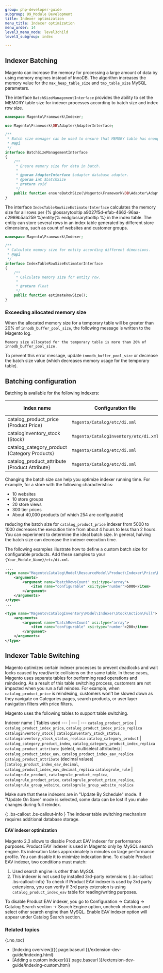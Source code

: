 ```yaml
---
group: php-developer-guide
subgroup: 99_Module Development
title: Indexer optimization
menu_title: Indexer optimization
menu_order: 14
level3_menu_node: level3child
level3_subgroup: index

---
```


## Indexer Batching

Magento can increase the memory for processing a large amount of data by using memory engines instead of InnoDB. The algorithm increases the memory value for the `max_heap_table_size` and `tmp_table_size` MySQL parameters.

The interface `BatchSizeManagementInterface` provides the ability to set the MEMORY table size for indexer processes according to batch size and index row size.

``` php
namespace Magento\Framework\Indexer;

use Magento\Framework\DB\Adapter\AdapterInterface;

/**
 * Batch size manager can be used to ensure that MEMORY table has enough memory for data in batch.
 * @api
 */
interface BatchSizeManagementInterface
{
    /**
     * Ensure memory size for data in batch.
     *
     * @param AdapterInterface $adapter database adapter.
     * @param int $batchSize
     * @return void
     */
    public function ensureBatchSize(\Magento\Framework\DB\Adapter\AdapterInterface $adapter, $batchSize);
}
```


The interface `IndexTableRowSizeEstimatorInterface` calculates the memory size for all rows per {% glossarytooltip a9027f5d-efab-4662-96aa-c2999b5ab259 %}entity{% endglossarytooltip %} in the index table. The entity can store several rows in an index table generated by different store dimensions, such as count of websites and customer groups.

``` php
namespace Magento\Framework\Indexer;

/**
 * Calculate memory size for entity according different dimensions.
 * @api
 */
interface IndexTableRowSizeEstimatorInterface
{
    /**
     * Calculate memory size for entity row.
     *
     * @return float
     */
    public function estimateRowSize();
}
```

### Exceeding allocated memory size

When the allocated memory size for a temporary table will be greater than 20% of `innodb_buffer_pool_size`, the following message is written to the Magento log.

`Memory size allocated for the temporary table is more than 20% of innodb_buffer_pool_size.`

To prevent this error message, update `innodb_buffer_pool_size` or decrease the batch size value (which decreases memory usage for the temporary table).

## Batching configuration

Batching is available for the following indexers:

Index name | Configuration file | Configured object | Parameter name | Default value
--- | --- | --- | --- | ---
catalog_product_price (Product Price)	| `Magento/Catalog/etc/di.xml` | `Magento\Catalog\Model\ResourceModel\Product\Indexer\Price\BatchSizeCalculator` | batchRowsCount['default']	| 5000
cataloginventory_stock (Stock)	| `Magento/CatalogInventory/etc/di.xml`	| `Magento\CatalogInventory\Model\Indexer\Stock\Action\Full` | batchRowsCount['default']	| 200
catalog_category_product (Category Products)| `Magento/Catalog/etc/di.xml`	| `Magento\Catalog\Model\Indexer\Category\Product\Action\Full` |	batchRowsCount	| 100000
catalog_product_attribute (Product Attribute)| `Magento/Catalog/etc/di.xml` | `Magento\Catalog\Model\ResourceModel\Product\Indexer\Eav\BatchSizeCalculator` | batchSizes['decimal'], batchSizes['source'] | 1000, 1000

Changing the batch size can help you optimize indexer running time. For example, for a store with the following characteristics:

* 10 websites
* 10 store groups
* 20 store views
* 300 tier prices
* About 40,000 products (of which 254 are configurable)

reducing the batch size for `catalog_product_price` indexer from 5000 to 1000 decreases the execution time from about 4 hours to less than 2 hours. You can experiment to determine the ideal batch size. In general, halving the batch size can decrease the indexer execution time.

The following examples illustrate how to define a custom batch size for configurable products. Add these samples to your  `{Your_Module_Name}/etc/di.xml`.

``` xml
....
<type name="Magento\Catalog\Model\ResourceModel\Product\Indexer\Price\BatchSizeCalculator">
    <arguments>
        <argument name="batchRowsCount" xsi:type="array">
            <item name="configurable" xsi:type="number">5000</item>
        </argument>
    </arguments>
</type>
...
```

``` xml
<type name="Magento\CatalogInventory\Model\Indexer\Stock\Action\Full">
    <arguments>
        <argument name="batchRowsCount" xsi:type="array">
            <item name="configurable" xsi:type="number">200</item>
        </argument>
    </arguments>
</type>
```

## Indexer Table Switching

Magento optimizes certain indexer processes to prevent deadlocks and wait locks caused by read/write collisions on the same table. In these cases, Magento uses separate tables for performing read operations and reindexing. As a result of this table switching process, customers are not impacted when you run a full reindex. For example, when `catalog_product_price` is reindexing, customers won't be slowed down as they navigate on Categories pages, search products, or user layer navigation filters with price filters.

Magento uses the following tables to support table switching.

Indexer name | Tables used
--- | --- | ---
`catalog_product_price`	|  `catalog_product_index_price`, `catalog_product_index_price_replica`
`cataloginventory_stock` | `cataloginventory_stock_status`, `cataloginventory_stock_status_replica`
`catalog_category_product` | `catalog_category_product_index`, `catalog_category_product_index_replica`
`catalog_product_attribute` (select, multiselect attributes) | `catalog_product_index_eav`, `catalog_product_index_eav_replica`
`catalog_product_attribute` (decimal values) |`catalog_product_index_eav_decimal`, `catalog_product_index_eav_decimal_replica`
`catalogrule_rule` | `catalogrule_product`, `catalogrule_product_replica`, `catalogrule_product_price`, `catalogrule_product_price_replica`, `catalogrule_group_website`, `catalogrule_group_website_replica`

Make sure that these indexers are in "Update By Schedule" mode. If "Update On Save" mode is selected, some data can be lost if you make changes during full reindex.

{: .bs-callout .bs-callout-info }
The indexer table switching mechanism requires additional database storage.

#### EAV indexer optimization
Magento 2.3 allows to disable Product EAV indexer for performance purposes.
Product EAV indexer is used in Magento only by MySQL search engine. Its indexation takes approximately 5 minutes on large performance profile. You can disable it to minimize indexation time.
To disable Product EAV indexer, two conditions must match:
1.  Used search engine is other than MySQL
2.  This indexer is not used by installed 3rd-party extensions
{:.bs-callout .bs-callout-info}
To check if Product EAV indexer is used by 3rd party extensions, you can verify if 3rd party extension is using `catalog_product_index_eav` table for reading/writing purposes.

To disable Product EAV indexer, you go to Configuration -> Catalog -> Catalog Search section -> Search Engine option, uncheck checkbox and select other search engine than MySQL. Enable EAV indexer option will appear under Catalog Search section.

### Related topics
{:.no_toc}

* [Indexing overview]({{ page.baseurl }}/extension-dev-guide/indexing.html)
* [Adding a custom indexer]({{ page.baseurl }}/extension-dev-guide/indexing-custom.html)

